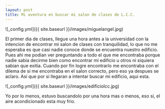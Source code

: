 ```yaml
---
layout: post
title: Mi aventura en buscar mi salon de clases de L.C.C. 
---
```


![_config.yml]({{ site.baseurl }}/images/miguelangel.jpg)

El primer dia de clases, llegue una hora antes a la universidad con la intencion de encontrar mi salon de clases con tranquilidad,
lo que no me esperaba es que casi nadie conoce donde se encuentra nuestro edificio. Pues ahi me podian ver preguntando a todo el que
me encontraba porque nadie sabia decirme bien como encontrar mi edificio u otros ni siquiera sabian que exitia. Cuando por fin
logre encontrarlo me encontraba con el dilema de si me encontraba en el salon correcto, pero eso ya despues se aclaro. Asi que por si 
llegaran a intentar buscar mi edificio, aqui esta.

![_config.yml]({{ site.baseurl }}/images/edificiolcc.jpg)

Yo por lo menos, estuvo buscandolo por una hora mas o menos, eso si, el aire acondicionado esta muy frio.
